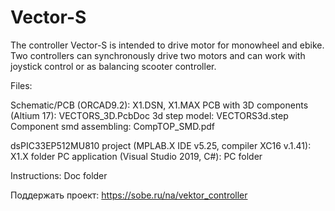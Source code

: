# Vector-S
The controller Vector-S is intended to drive motor for monowheel and ebike. Two controllers can synchronously drive two motors and can work with joystick control or as balancing scooter controller.

Files:

Schematic/PCB (ORCAD9.2):                 X1.DSN, X1.MAX
PCB with 3D components (Altium 17):       VECTORS_3D.PcbDoc
3d step model:                            VECTORS3d.step
Component smd assembling:                 CompTOP_SMD.pdf

dsPIC33EP512MU810 project (MPLAB.X IDE v5.25, compiler XC16 v.1.41): 
                                          X1.X folder
PC application (Visual Studio 2019, C#):  PC folder

Instructions:                             Doc folder

Поддержать проект: https://sobe.ru/na/vektor_controller

